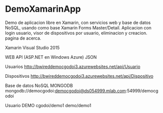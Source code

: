 # DemoXamarinApp
Demo de aplicacion libre en Xamarin, con servicios web y base de datos NoSQL, usando como base Xamarin Forms Master/Detail.
Aplicacion con login usuario, visor de dispositivos por usuario, eliminacion y creacion. pagina de acerca.


Xamarin Visual Studio 2015

WEB API (ASP.NET en Windows Azure) JSON

Usuarios
  http://bwireddemocgodoi3.azurewebsites.net/api/Usuario

Dispositivos
  http://bwireddemocgodoi3.azurewebsites.net/api/Dispositivo


Base de datos NoSQL MONGODB
  mongodb://democgodoi:democgodoi@ds054999.mlab.com:54999/democgodoi
	
	
Usuario DEMO
cgodoi/demo1
demo/demo1
